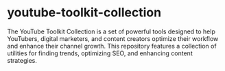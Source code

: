 # youtube-toolkit-collection
The YouTube Toolkit Collection is a set of powerful tools designed to help YouTubers, digital marketers, and content creators optimize their workflow and enhance their channel growth. This repository features a collection of utilities for finding trends, optimizing SEO, and enhancing content strategies.
